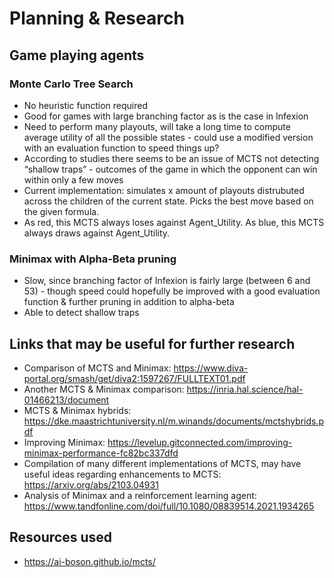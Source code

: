 # Planning & Research

## Game playing agents

### Monte Carlo Tree Search

- No heuristic function required
- Good for games with large branching factor as is the case in Infexion
- Need to perform many playouts, will take a long time to compute average utility of all the possible states - could use a modified version with an evaluation function to speed things up?
- According to studies there seems to be an issue of MCTS not detecting “shallow traps” - outcomes of the game in which the opponent can win within only a few moves
- Current implementation: simulates x amount of playouts distrubuted across the children of the current state. Picks the best move based on the given formula.
- As red, this MCTS always loses against Agent_Utility. As blue, this MCTS always draws against Agent_Utility.

### Minimax with Alpha-Beta pruning

- Slow, since branching factor of Infexion is fairly large (between 6 and 53) - though speed could hopefully be improved with a good evaluation function & further pruning in addition to alpha-beta
- Able to detect shallow traps

## Links that may be useful for further research

- Comparison of MCTS and Minimax: <https://www.diva-portal.org/smash/get/diva2:1597267/FULLTEXT01.pdf>
- Another MCTS & Minimax comparison: <https://inria.hal.science/hal-01466213/document>
- MCTS & Minimax hybrids: <https://dke.maastrichtuniversity.nl/m.winands/documents/mctshybrids.pdf>
- Improving Minimax: <https://levelup.gitconnected.com/improving-minimax-performance-fc82bc337dfd>
- Compilation of many different implementations of MCTS, may have useful ideas regarding enhancements to MCTS: <https://arxiv.org/abs/2103.04931>
- Analysis of Minimax and a reinforcement learning agent: <https://www.tandfonline.com/doi/full/10.1080/08839514.2021.1934265>

## Resources used

- <https://ai-boson.github.io/mcts/>
